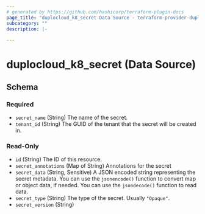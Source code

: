 ```yaml
---
# generated by https://github.com/hashicorp/terraform-plugin-docs
page_title: "duplocloud_k8_secret Data Source - terraform-provider-duplocloud"
subcategory: ""
description: |-
  
---
```


# duplocloud_k8_secret (Data Source)





<!-- schema generated by tfplugindocs -->
## Schema

### Required

- `secret_name` (String) The name of the secret.
- `tenant_id` (String) The GUID of the tenant that the secret will be created in.

### Read-Only

- `id` (String) The ID of this resource.
- `secret_annotations` (Map of String) Annotations for the secret
- `secret_data` (String, Sensitive) A JSON encoded string representing the secret metadata. You can use the `jsonencode()` function to convert map or object data, if needed. You can use the `jsondecode()` function to read data.
- `secret_type` (String) The type of the secret.  Usually `"Opaque"`.
- `secret_version` (String)


